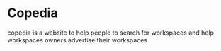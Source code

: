 # Copedia
copedia is a website to help people to search for workspaces and help workspaces owners advertise their workspaces 
